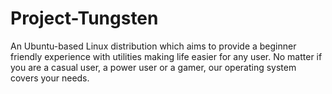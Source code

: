 # Project-Tungsten
An Ubuntu-based Linux distribution which aims to provide a beginner friendly experience with utilities making life easier for any user. No matter if you are a casual user, a power user or a gamer, our operating system covers your needs.
